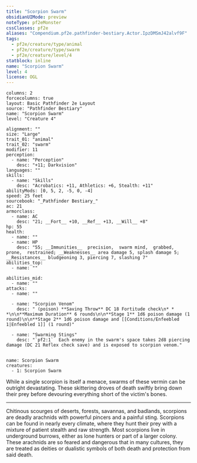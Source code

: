 ```yaml
---
title: "Scorpion Swarm"
obsidianUIMode: preview
noteType: pf2eMonster
cssClasses: pf2e
aliases: "Compendium.pf2e.pathfinder-bestiary.Actor.IpzDMSmJ42alvf9F" 
tags:
  - pf2e/creature/type/animal
  - pf2e/creature/type/swarm
  - pf2e/creature/level/4
statblock: inline
name: "Scorpion Swarm"
level: 4
license: OGL
---
```


```statblock
columns: 2
forcecolumns: true
layout: Basic Pathfinder 2e Layout
source: "Pathfinder Bestiary"
name: "Scorpion Swarm"
level: "Creature 4"

alignment: ""
size: "Large"
trait_01: "animal"
trait_02: "swarm"
modifier: 11
perception:
  - name: "Perception"
    desc: "+11; Darkvision"
languages: ""
skills:
  - name: "Skills"
    desc: "Acrobatics: +11, Athletics: +6, Stealth: +11"
abilityMods: [0, 5, 2, -5, 0, -4]
speed: 25 feet
sourcebook: "_Pathfinder Bestiary_"
ac: 21
armorclass:
  - name: AC
    desc: "21; __Fort__ +10, __Ref__ +13, __Will__ +8"
hp: 55
health:
  - name: ""
  - name: HP
    desc: "55; __Immunities__  precision,  swarm mind,  grabbed,  prone,  restrained; __Weaknesses__ area damage 5, splash damage 5; __Resistances__ bludgeoning 3, piercing 7, slashing 7"
abilities_top:
  - name: ""

abilities_mid:
  - name: ""
attacks:
  - name: ""

  - name: "Scorpion Venom"
    desc: " (poison) **Saving Throw** DC 18 Fortitude check\n* * *\n\n**Maximum Duration** 6 rounds\n\n**Stage 1** 1d6 poison damage (1 round)\n\n**Stage 2** 1d6 poison damage and [[Conditions/Enfeebled 1|Enfeebled 1]] (1 round)"

  - name: "Swarming Stings"
    desc: "`pf2:1`  Each enemy in the swarm's space takes 2d8 piercing damage (DC 21 Reflex check save) and is exposed to scorpion venom."
 
```

```encounter-table
name: Scorpion Swarm
creatures:
  - 1: Scorpion Swarm
```



While a single scorpion is itself a menace, swarms of these vermin can be outright devastating. These skittering droves of death swiftly bring down their prey before devouring everything short of the victim's bones.

* * *

Chitinous scourges of deserts, forests, savannas, and badlands, scorpions are deadly arachnids with powerful pincers and a painful sting. Scorpions can be found in nearly every climate, where they hunt their prey with a mixture of patient stealth and raw strength. Most scorpions live in underground burrows, either as lone hunters or part of a larger colony. These arachnids are so feared and dangerous that in many cultures, they are treated as deities or dualistic symbols of both death and protection from said death.
